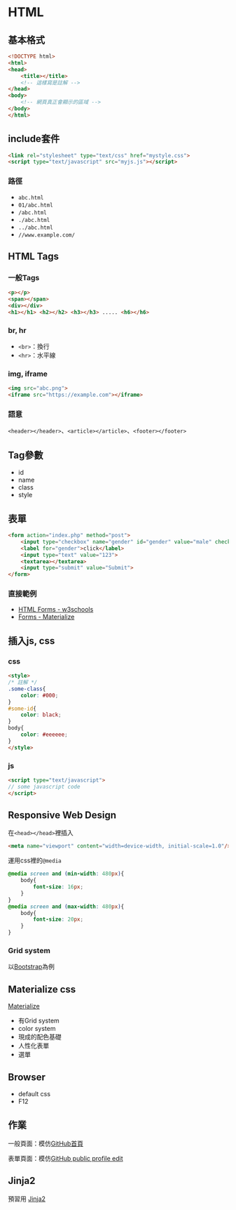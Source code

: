 # HTML
## 基本格式
```HTML
<!DOCTYPE html>
<html>
<head>
    <title></title>
    <!-- 這樣寫是註解 -->
</head>
<body>
    <!-- 網頁真正會顯示的區域 -->
</body>
</html>
```

## include套件
```HTML
<link rel="stylesheet" type="text/css" href="mystyle.css">
<script type="text/javascript" src="myjs.js"></script>
```

### 路徑
* `abc.html`
* `01/abc.html`
* `/abc.html`
* `./abc.html`
* `../abc.html`
* `//www.example.com/`

## HTML Tags
### 一般Tags
```HTML
<p></p>
<span></span>
<div></div>
<h1></h1> <h2></h2> <h3></h3> ..... <h6></h6>
```

### br, hr
* `<br>`：換行
* `<hr>`：水平線

### img, iframe
```HTML
<img src="abc.png">
<iframe src="https://example.com"></iframe>
```

### 語意
`<header></header>`、`<article></article>`、`<footer></footer>`

## Tag參數
* id
* name
* class
* style

## 表單
```HTML
<form action="index.php" method="post">
    <input type="checkbox" name="gender" id="gender" value="male" checked>
    <label for="gender">click</label>
    <input type="text" value="123">
    <textarea></textarea>
    <input type="submit" value="Submit">
</form>
```

### 直接範例

* [HTML Forms - w3schools](http://www.w3schools.com/html/html_forms.asp)
* [Forms - Materialize](http://materializecss.com/forms.html)

## 插入js, css
### css
```HTML
<style>
/* 註解 */
.some-class{
    color: #000;
}
#some-id{
    color: black;
}
body{
    color: #eeeeee;   
}
</style>
```

### js
```HTML
<script type="text/javascript">
// some javascript code
</script>
```

## Responsive Web Design
在`<head></head>`裡插入
```HTML
<meta name="viewport" content="width=device-width, initial-scale=1.0"/>
```

運用css裡的`@media`
```css
@media screen and (min-width: 480px){
    body{
        font-size: 16px;
    }
}
@media screen and (max-width: 480px){
    body{
        font-size: 20px;
    }
}
```

### Grid system

以[Bootstrap](http://getbootstrap.com/css/#grid)為例

## Materialize css
[Materialize](http://materializecss.com/)

* 有Grid system
* color system
* 現成的配色基礎
* 人性化表單
* 選單

## Browser

* default css
* F12

## 作業

一般頁面：模仿[GitHub首頁](https://github.com)

表單頁面：模仿[GitHub public profile edit](https://github.com/settings/profile)

## Jinja2

預習用 [Jinja2](http://jinja.pocoo.org/docs/dev/)
